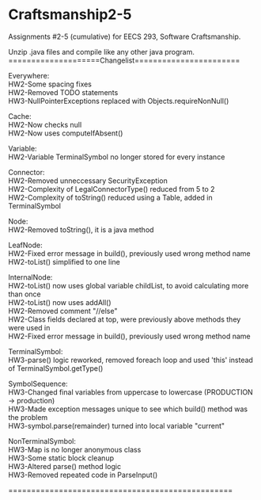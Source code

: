 # Craftsmanship2-5
Assignments #2-5 (cumulative) for EECS 293, Software Craftsmanship.


Unzip .java files and compile like any other java program.
====================Changelist=======================

Everywhere:  
HW2-Some spacing fixes  
HW2-Removed TODO statements  
HW3-NullPointerExceptions replaced with Objects.requireNonNull()  

Cache:  
HW2-Now checks null  
HW2-Now uses computeIfAbsent()  

Variable:  
HW2-Variable TerminalSymbol no longer stored for every instance  

Connector:  
HW2-Removed unneccessary SecurityException  
HW2-Complexity of LegalConnectorType() reduced from 5 to 2  
HW2-Complexity of toString() reduced using a Table, added in TerminalSymbol  

Node:  
HW2-Removed toString(), it is a java method  

LeafNode:  
HW2-Fixed error message in build(), previously used wrong method name  
HW2-toList() simplified to one line  

InternalNode:  
HW2-toList() now uses global variable childList, to avoid calculating more than once  
HW2-toList() now uses addAll()  
HW2-Removed comment "//else"  
HW2-Class fields declared at top, were previously above methods they were used in  
HW2-Fixed error message in build(), previously used wrong method name  

TerminalSymbol:  
HW3-parse() logic reworked, removed foreach loop and used 'this' instead of TerminalSymbol.getType()  

SymbolSequence:  
HW3-Changed final variables from uppercase to lowercase (PRODUCTION -> production)  
HW3-Made exception messages unique to see which build() method was the problem  
HW3-symbol.parse(remainder) turned into local variable "current"  

NonTerminalSymbol:  
HW3-Map is no longer anonymous class  
HW3-Some static block cleanup  
HW3-Altered parse() method logic  
HW3-Removed repeated code in ParseInput()  

=================================================